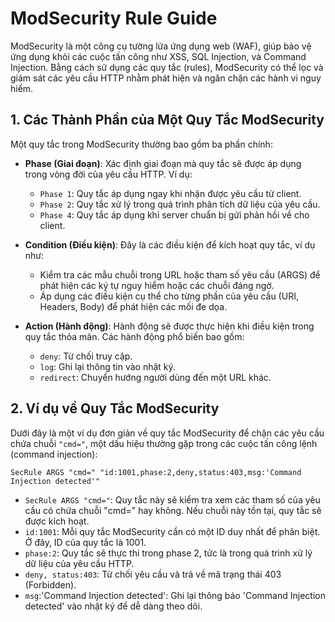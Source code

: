 # ModSecurity Rule Guide

ModSecurity là một công cụ tường lửa ứng dụng web (WAF), giúp bảo vệ ứng dụng khỏi các cuộc tấn công như XSS, SQL Injection, và Command Injection. Bằng cách sử dụng các quy tắc (rules), ModSecurity có thể lọc và giám sát các yêu cầu HTTP nhằm phát hiện và ngăn chặn các hành vi nguy hiểm.

## 1. Các Thành Phần của Một Quy Tắc ModSecurity

Một quy tắc trong ModSecurity thường bao gồm ba phần chính:

- **Phase (Giai đoạn)**: Xác định giai đoạn mà quy tắc sẽ được áp dụng trong vòng đời của yêu cầu HTTP. Ví dụ:
  - `Phase 1`: Quy tắc áp dụng ngay khi nhận được yêu cầu từ client.
  - `Phase 2`: Quy tắc xử lý trong quá trình phân tích dữ liệu của yêu cầu.
  - `Phase 4`: Quy tắc áp dụng khi server chuẩn bị gửi phản hồi về cho client.

- **Condition (Điều kiện)**: Đây là các điều kiện để kích hoạt quy tắc, ví dụ như:
  - Kiểm tra các mẫu chuỗi trong URL hoặc tham số yêu cầu (ARGS) để phát hiện các ký tự nguy hiểm hoặc các chuỗi đáng ngờ.
  - Áp dụng các điều kiện cụ thể cho từng phần của yêu cầu (URI, Headers, Body) để phát hiện các mối đe dọa.

- **Action (Hành động)**: Hành động sẽ được thực hiện khi điều kiện trong quy tắc thỏa mãn. Các hành động phổ biến bao gồm:
  - `deny`: Từ chối truy cập.
  - `log`: Ghi lại thông tin vào nhật ký.
  - `redirect`: Chuyển hướng người dùng đến một URL khác.

## 2. Ví dụ về Quy Tắc ModSecurity

Dưới đây là một ví dụ đơn giản về quy tắc ModSecurity để chặn các yêu cầu chứa chuỗi `"cmd="`, một dấu hiệu thường gặp trong các cuộc tấn công lệnh (command injection):

```plaintext
SecRule ARGS "cmd=" "id:1001,phase:2,deny,status:403,msg:'Command Injection detected'"
```
- `SecRule ARGS "cmd="`: Quy tắc này sẽ kiểm tra xem các tham số của yêu cầu có chứa chuỗi "cmd=" hay không. Nếu chuỗi này tồn tại, quy tắc sẽ được kích hoạt.
- `id:1001`: Mỗi quy tắc ModSecurity cần có một ID duy nhất để phân biệt. Ở đây, ID của quy tắc là 1001.
- `phase:2`: Quy tắc sẽ thực thi trong phase 2, tức là trong quá trình xử lý dữ liệu của yêu cầu HTTP.
- `deny, status:403`: Từ chối yêu cầu và trả về mã trạng thái 403 (Forbidden).
- `msg`:'Command Injection detected': Ghi lại thông báo 'Command Injection detected' vào nhật ký để dễ dàng theo dõi.
